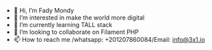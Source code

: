- 👋 Hi, I’m Fady Mondy
- 👀 I’m interested in make the world more digital
- 🌱 I’m currently learning TALL stack
- 💞️ I’m looking to collaborate on Filament PHP
- 📫 How to reach me /whatsapp: +201207860084/Email: info@3x1.io

<!---
3x1io/3x1io is a ✨ special ✨ repository because its `README.md` (this file) appears on your GitHub profile.
You can click the Preview link to take a look at your changes.
--->
